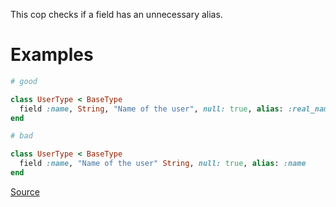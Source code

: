 
This cop checks if a field has an unnecessary alias.

# Examples

```ruby
# good

class UserType < BaseType
  field :name, String, "Name of the user", null: true, alias: :real_name
end

# bad

class UserType < BaseType
  field :name, "Name of the user" String, null: true, alias: :name
end
```

[Source](http://www.rubydoc.info/gems/rubocop/RuboCop/Cop/GraphQL/UnnecessaryFieldAlias)